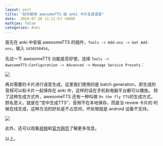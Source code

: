 ```yaml
---
layout: post
title: "如何使用 awesomeTTS 给 anki 卡片生成语音"
date:  2024-07-20 11:11:53 +0800
mathjax: false
categories: Anki
---
```


首先在 anki 中安装 awesomeTTS 的插件，`Tools -> Add-ons -> Get Add-ons`，输入 `1436550454`。

先试一下 awesomeTTS 功能是否好使。选择 `Tools -> AwesomeTTS:Configuration -> Advanced -> Manage Service Presets`：

![](/assets/anki-awesome-tts_1.png)

再对需要的卡片进行语音生成，这里我们使用的是 batch generation，即生成的音频可以和卡片一起保存在 anki 中，这样的话在手机和电脑平台都可以播放。
除了这种生成方式外，awesomeTTS 还有一种叫做 `On the fly TTS`的生成方式，顾名思义，就是在“空中生成TTS”，音频不在本地保存，而是当 review 卡片的
时候在线生成，这种方法的好处是不占空间，坏处嘛就是 android 设备不支持。

![](/assets/anki-awesome-tts_2.png)

此外，还可以观看[视频](https://www.youtube.com/watch?v=i_NRsUiUxHc)和[官方网页](https://www.vocab.ai/awesometts)了解更多信息。

以上。
